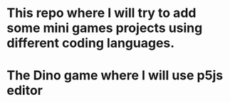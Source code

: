 # This repo where I will try to add some mini games projects using different coding languages.
# The Dino game where I will use p5js editor
